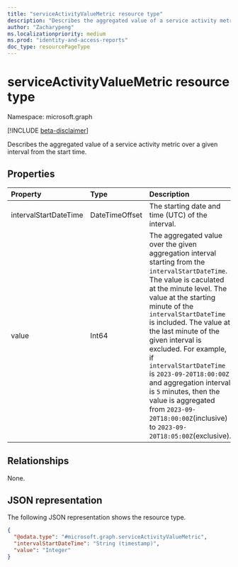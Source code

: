 ```yaml
---
title: "serviceActivityValueMetric resource type"
description: "Describes the aggregated value of a service activity metric over a given interval from the start time."
author: "Zacharypeng"
ms.localizationpriority: medium
ms.prod: "identity-and-access-reports"
doc_type: resourcePageType
---
```


# serviceActivityValueMetric resource type

Namespace: microsoft.graph

[!INCLUDE [beta-disclaimer](../../includes/beta-disclaimer.md)]

Describes the aggregated value of a service activity metric over a given interval from the start time.

## Properties

|Property|Type|Description|
|:---|:---|:---|
|intervalStartDateTime|DateTimeOffset|The starting date and time (UTC) of the interval.|
|value|Int64|The aggregated value over the given aggregation interval starting from the `intervalStartDateTime`. The value is caculated at the minute level. The value at the starting minute of the `intervalStartDateTime` is included. The value at the last minute of the given interval is excluded. For example, if `intervalStartDateTime` is `2023-09-20T18:00:00Z` and aggregation interval is `5` minutes, then the value is aggregated from `2023-09-20T18:00:00Z`(inclusive) to `2023-09-20T18:05:00Z`(exclusive).|

## Relationships
None.

## JSON representation
The following JSON representation shows the resource type.
<!-- {
  "blockType": "resource",
  "@odata.type": "microsoft.graph.serviceActivityValueMetric"
}
-->
``` json
{
  "@odata.type": "#microsoft.graph.serviceActivityValueMetric",
  "intervalStartDateTime": "String (timestamp)",
  "value": "Integer"
}
```

